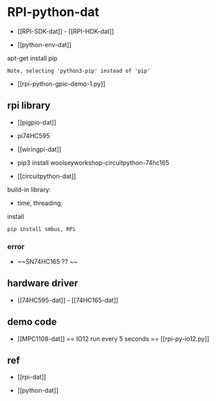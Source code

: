 
# RPI-python-dat

- [[RPI-SDK-dat]] - [[RPI-HDK-dat]] 

- [[python-env-dat]]

apt-get install pip 

    Note, selecting 'python3-pip' instead of 'pip'

- [[rpi-python-gpio-demo-1.py]]



## rpi library 

- [[pigpio-dat]]
- pi74HC595

- [[wiringpi-dat]] 
- pip3 install woolseyworkshop-circuitpython-74hc165

- [[circuitpython-dat]]


build-in library: 
- time, threading, 

install 

    pip install smbus, RPi

### error 

- ~~SN74HC165 ?? ~~


## hardware driver 

- [[74HC595-dat]] - [[74HC165-dat]]

## demo code 

- [[MPC1108-dat]] == IO12 run every 5 seconds == [[rpi-py-io12.py]]




## ref 

- [[rpi-dat]]

- [[python-dat]]


